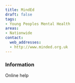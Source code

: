 ```yaml
---
title: MindEd
draft: false
tags:
- Young Peoples Mental Health
areas:
- Nationwide
contact:
  web_addresses:
  - http://www.minded.org.uk
---
```


### Information
Online help

